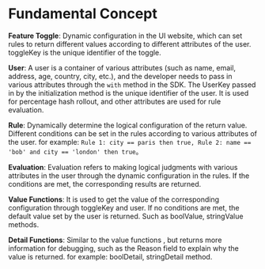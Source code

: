 # Fundamental Concept

**Feature Toggle**: Dynamic configuration in the UI website, which can set rules to return different values ​​according to different attributes of the user. toggleKey is the unique identifier of the toggle.

**User**: A user is a container of various attributes (such as name, email, address, age, country, city, etc.), and the developer needs to pass in various attributes through the `with` method in the SDK. The UserKey passed in by the initialization method is the unique identifier of the user. It is used for percentage hash rollout, and other attributes are used for rule evaluation.

**Rule**: Dynamically determine the logical configuration of the return value. Different conditions can be set in the rules according to various attributes of the user. for example: `Rule 1: city == paris then true, Rule 2: name == 'bob' and city == 'london' then true`。

**Evaluation**: Evaluation refers to making logical judgments with various attributes in the user through the dynamic configuration in the rules. If the conditions are met, the corresponding results are returned.

**Value Functions**: It is used to get the value of the corresponding configuration through toggleKey and user. If no conditions are met, the default value set by the user is returned. Such as boolValue, stringValue methods.

**Detail Functions**: Similar to the value functions , but returns more information for debugging, such as the Reason field to explain why the value is returned. for example: boolDetail, stringDetail method.
